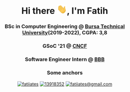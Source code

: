 <h1 align="center">Hi there <img width="32" src="https://raw.githubusercontent.com/fatiiates/fatiiates/main/wave.gif"/>, I'm Fatih</h1>
<h3 align="center">BSc in Computer Engineering @ <a href="https://btu.edu.tr/" target="_blank">Bursa Technical University</a>(2019-2022), CGPA: 3,8</h3>
<h3 align="center">GSoC '21 @ <a href="https://www.cncf.io/" target="_blank">CNCF</a></h3>

<h3 align="center" >
   Software Engineer Intern @ <a href="https://www.bursa.bel.tr/" target="_blank">BBB</a>
</h3>

<h3 align="center">Some anchors</h3>
<p align="center">
<a href="https://linkedin.com/in/fatiiates" title="fatiiates" target="_blank"><img align="center" src="https://cdn.jsdelivr.net/npm/simple-icons@3.0.1/icons/linkedin.svg" alt="fatiiates" height="30" width="40" /></a>
<a href="https://stackoverflow.com/users/13918352" title="13918352" target="_blank"><img align="center" src="https://cdn.jsdelivr.net/npm/simple-icons@3.0.1/icons/stackoverflow.svg" alt="13918352" height="30" width="40" /></a>
   <a href="mailto:fatiiates@gmail.com" title="fatiiates@gmail.com" target="_blank"><img align="center" src="https://cdn.jsdelivr.net/npm/simple-icons@3.0.1/icons/gmail.svg" alt="fatiiates@gmail.com" height="30" width="40" /></a>
</p>

